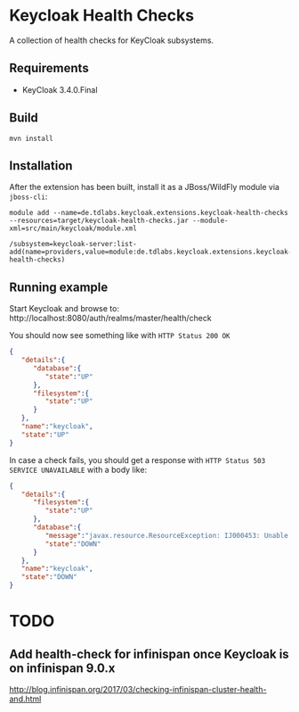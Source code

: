 # Keycloak Health Checks

A collection of health checks for KeyCloak subsystems.

## Requirements

* KeyCloak 3.4.0.Final

## Build

`mvn install`

## Installation

After the extension has been built, install it as a JBoss/WildFly module via `jboss-cli`:

```
module add --name=de.tdlabs.keycloak.extensions.keycloak-health-checks --resources=target/keycloak-health-checks.jar --module-xml=src/main/keycloak/module.xml

/subsystem=keycloak-server:list-add(name=providers,value=module:de.tdlabs.keycloak.extensions.keycloak-health-checks)

```

## Running example

Start Keycloak and browse to: http://localhost:8080/auth/realms/master/health/check

You should now see something like with `HTTP Status 200 OK`
```json
{
   "details":{
      "database":{
         "state":"UP"
      },
      "filesystem":{
         "state":"UP"
      }
   },
   "name":"keycloak",
   "state":"UP"
}
```

In case a check fails, you should get a response with `HTTP Status 503 SERVICE UNAVAILABLE` with a body like:
```json
{
   "details":{
      "filesystem":{
         "state":"UP"
      },
      "database":{
         "message":"javax.resource.ResourceException: IJ000453: Unable to get managed connection for java:jboss/datasources/KeycloakDS",
         "state":"DOWN"
      }
   },
   "name":"keycloak",
   "state":"DOWN"
}
```

# TODO

## Add health-check for infinispan once Keycloak is on infinispan 9.0.x
http://blog.infinispan.org/2017/03/checking-infinispan-cluster-health-and.html